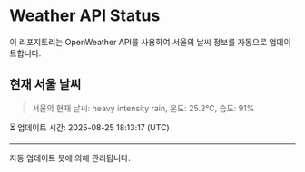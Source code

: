 
# Weather API Status

이 리포지토리는 OpenWeather API를 사용하여 서울의 날씨 정보를 자동으로 업데이트합니다.

## 현재 서울 날씨
> 서울의 현재 날씨: heavy intensity rain, 온도: 25.2°C, 습도: 91%

⏳ 업데이트 시간: 2025-08-25 18:13:17 (UTC)

---
자동 업데이트 봇에 의해 관리됩니다.
